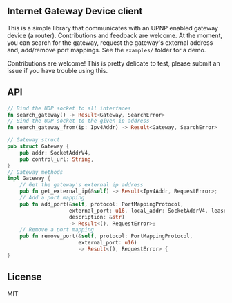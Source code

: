 ## Internet Gateway Device client

This is a simple library that communicates with an UPNP enabled gateway device (a router). Contributions and feedback are welcome.
At the moment, you can search for the gateway, request the gateway's external address and, add/remove port mappings. See the `examples/` folder for a demo.

Contributions are welcome! This is pretty delicate to test, please submit an issue if you have trouble using this.

## API

```rust
// Bind the UDP socket to all interfaces
fn search_gateway() -> Result<Gateway, SearchError>
// Bind the UDP socket to the given ip address
fn search_gateway_from(ip: Ipv4Addr) -> Result<Gateway, SearchError>

// Gateway struct
pub struct Gateway {
    pub addr: SocketAddrV4,
    pub control_url: String,
}
// Gateway methods
impl Gateway {
    // Get the gateway's external ip address
    pub fn get_external_ip(&self) -> Result<Ipv4Addr, RequestError>;
    // Add a port mapping
    pub fn add_port(&self, protocol: PortMappingProtocol,
                    external_port: u16, local_addr: SocketAddrV4, lease_duration: u32,
                    description: &str)
                    -> Result<(), RequestError>;
    // Remove a port mapping
    pub fn remove_port(&self, protocol: PortMappingProtocol,
                       external_port: u16)
                       -> Result<(), RequestError> {
}
```

## License
MIT
